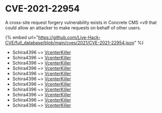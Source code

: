 # CVE-2021-22954

A cross-site request forgery vulnerability exists in Concrete CMS <v9 that could allow an attacker to make requests on behalf of other users.

{% embed url="https://github.com/Live-Hack-CVE/full_database/blob/main/cves/2021/CVE-2021-22954.json" %}


* Schira4396 ~> [VcenterKiller](https://www.alice-snow.ru/2021/database/cve-2021-22954/vcenterkiller-schira4396)
* Schira4396 ~> [VcenterKiller](https://www.alice-snow.ru/2021/database/cve-2021-22954/vcenterkiller-schira4396)
* Schira4396 ~> [VcenterKiller](https://www.alice-snow.ru/2021/database/cve-2021-22954/vcenterkiller-schira4396)
* Schira4396 ~> [VcenterKiller](https://www.alice-snow.ru/2021/database/cve-2021-22954/vcenterkiller-schira4396)
* Schira4396 ~> [VcenterKiller](https://www.alice-snow.ru/2021/database/cve-2021-22954/vcenterkiller-schira4396)
* Schira4396 ~> [VcenterKiller](https://www.alice-snow.ru/2021/database/cve-2021-22954/vcenterkiller-schira4396)
* Schira4396 ~> [VcenterKiller](https://www.alice-snow.ru/2021/database/cve-2021-22954/vcenterkiller-schira4396)
* Schira4396 ~> [VcenterKiller](https://www.alice-snow.ru/2021/database/cve-2021-22954/vcenterkiller-schira4396)
* Schira4396 ~> [VcenterKiller](https://www.alice-snow.ru/2021/database/cve-2021-22954/vcenterkiller-schira4396)
* Schira4396 ~> [VcenterKiller](https://www.alice-snow.ru/2021/database/cve-2021-22954/vcenterkiller-schira4396)
* Schira4396 ~> [VcenterKiller](https://www.alice-snow.ru/2021/database/cve-2021-22954/vcenterkiller-schira4396)